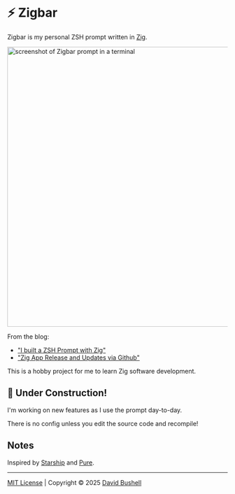 # ⚡ Zigbar

Zigbar is my personal ZSH prompt written in [Zig](https://ziglang.org).

<img alt="screenshot of Zigbar prompt in a terminal" src=".github/screenshot.avif" width="640">

From the blog:

* ["I built a ZSH Prompt with Zig"](https://dbushell.com/2025/03/05/zig-zsh-prompt/)
* ["Zig App Release and Updates via Github"](https://dbushell.com/2025/03/18/zig-app-release-and-updates-via-github/)

This is a hobby project for me to learn Zig software development.

## 🚧 Under Construction!

I'm working on new features as I use the prompt day-to-day.

There is no config unless you edit the source code and recompile!

## Notes

Inspired by [Starship](https://github.com/starship/starship) and [Pure](https://github.com/sindresorhus/pure).

* * *

[MIT License](/LICENSE) | Copyright © 2025 [David Bushell](https://dbushell.com)
